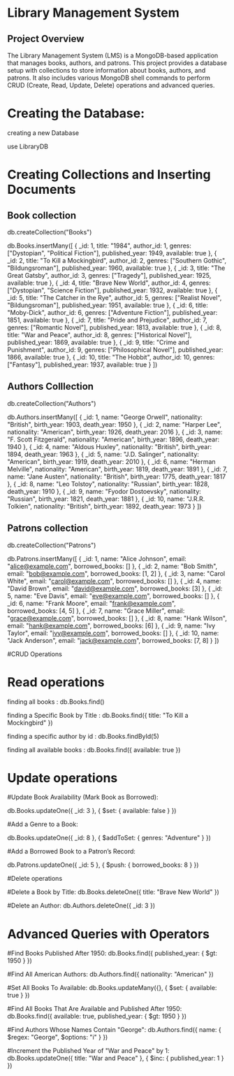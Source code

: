 # Library Management System

## Project Overview

The Library Management System (LMS) is a MongoDB-based application that manages books, authors, and patrons. This project provides a database setup with collections to store information about books, authors, and patrons. It also includes various MongoDB shell commands to perform CRUD (Create, Read, Update, Delete) operations and advanced queries.



# Creating the Database:

creating a new Database

use LibraryDB

# Creating Collections and Inserting Documents

## Book collection

db.createCollection("Books")

db.Books.insertMany([
  { _id: 1, title: "1984", author_id: 1, genres: ["Dystopian", "Political Fiction"], published_year: 1949, available: true },
  { _id: 2, title: "To Kill a Mockingbird", author_id: 2, genres: ["Southern Gothic", "Bildungsroman"], published_year: 1960, available: true },
  { _id: 3, title: "The Great Gatsby", author_id: 3, genres: ["Tragedy"], published_year: 1925, available: true },
  { _id: 4, title: "Brave New World", author_id: 4, genres: ["Dystopian", "Science Fiction"], published_year: 1932, available: true },
  { _id: 5, title: "The Catcher in the Rye", author_id: 5, genres: ["Realist Novel", "Bildungsroman"], published_year: 1951, available: true },
  { _id: 6, title: "Moby-Dick", author_id: 6, genres: ["Adventure Fiction"], published_year: 1851, available: true },
  { _id: 7, title: "Pride and Prejudice", author_id: 7, genres: ["Romantic Novel"], published_year: 1813, available: true },
  { _id: 8, title: "War and Peace", author_id: 8, genres: ["Historical Novel"], published_year: 1869, available: true },
  { _id: 9, title: "Crime and Punishment", author_id: 9, genres: ["Philosophical Novel"], published_year: 1866, available: true },
  { _id: 10, title: "The Hobbit", author_id: 10, genres: ["Fantasy"], published_year: 1937, available: true }
])


## Authors Colllection

db.createCollection("Authors")

db.Authors.insertMany([
  { _id: 1, name: "George Orwell", nationality: "British", birth_year: 1903, death_year: 1950 },
  { _id: 2, name: "Harper Lee", nationality: "American", birth_year: 1926, death_year: 2016 },
  { _id: 3, name: "F. Scott Fitzgerald", nationality: "American", birth_year: 1896, death_year: 1940 },
  { _id: 4, name: "Aldous Huxley", nationality: "British", birth_year: 1894, death_year: 1963 },
  { _id: 5, name: "J.D. Salinger", nationality: "American", birth_year: 1919, death_year: 2010 },
  { _id: 6, name: "Herman Melville", nationality: "American", birth_year: 1819, death_year: 1891 },
  { _id: 7, name: "Jane Austen", nationality: "British", birth_year: 1775, death_year: 1817 },
  { _id: 8, name: "Leo Tolstoy", nationality: "Russian", birth_year: 1828, death_year: 1910 },
  { _id: 9, name: "Fyodor Dostoevsky", nationality: "Russian", birth_year: 1821, death_year: 1881 },
  { _id: 10, name: "J.R.R. Tolkien", nationality: "British", birth_year: 1892, death_year: 1973 }
])


## Patrons collection

db.createCollection("Patrons")

db.Patrons.insertMany([
  { _id: 1, name: "Alice Johnson", email: "alice@example.com", borrowed_books: [] },
  { _id: 2, name: "Bob Smith", email: "bob@example.com", borrowed_books: [1, 2] },
  { _id: 3, name: "Carol White", email: "carol@example.com", borrowed_books: [] },
  { _id: 4, name: "David Brown", email: "david@example.com", borrowed_books: [3] },
  { _id: 5, name: "Eve Davis", email: "eve@example.com", borrowed_books: [] },
  { _id: 6, name: "Frank Moore", email: "frank@example.com", borrowed_books: [4, 5] },
  { _id: 7, name: "Grace Miller", email: "grace@example.com", borrowed_books: [] },
  { _id: 8, name: "Hank Wilson", email: "hank@example.com", borrowed_books: [6] },
  { _id: 9, name: "Ivy Taylor", email: "ivy@example.com", borrowed_books: [] },
  { _id: 10, name: "Jack Anderson", email: "jack@example.com", borrowed_books: [7, 8] }
])


#CRUD Operations

# Read operations

finding all books :
db.Books.find()

finding a Specific Book by Title :
db.Books.find({ title: "To Kill a Mockingbird" })

finding a specific author by id :
db.Books.findById(5)

finding all available books :
db.Books.find({ available: true })

# Update operations

#Update Book Availability (Mark Book as Borrowed):

db.Books.updateOne({ _id: 3 }, { $set: { available: false } })

#Add a Genre to a Book:

db.Books.updateOne({ _id: 8 }, { $addToSet: { genres: "Adventure" } })

#Add a Borrowed Book to a Patron’s Record:

db.Patrons.updateOne({ _id: 5 }, { $push: { borrowed_books: 8 } })

#Delete operations

#Delete a Book by Title:
db.Books.deleteOne({ title: "Brave New World" })

#Delete an Author:
db.Authors.deleteOne({ _id: 3 })

# Advanced Queries with Operators

#Find Books Published After 1950:
db.Books.find({ published_year: { $gt: 1950 } })

#Find All American Authors:
db.Authors.find({ nationality: "American" })

#Set All Books To Available:
db.Books.updateMany({}, { $set: { available: true } })

#Find All Books That Are Available and Published After 1950:
db.Books.find({ available: true, published_year: { $gt: 1950 } })

#Find Authors Whose Names Contain "George":
db.Authors.find({ name: { $regex: "George", $options: "i" } })

#Increment the Published Year of "War and Peace" by 1:
db.Books.updateOne({ title: "War and Peace" }, { $inc: { published_year: 1 } })






